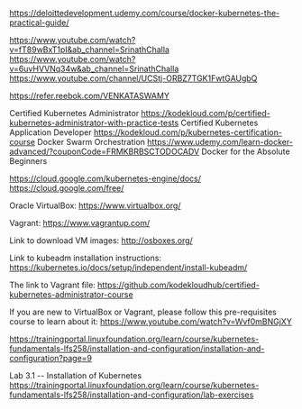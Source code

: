 https://deloittedevelopment.udemy.com/course/docker-kubernetes-the-practical-guide/

https://www.youtube.com/watch?v=fT89wBxT1pI&ab_channel=SrinathChalla
https://www.youtube.com/watch?v=6uvHVVNq34w&ab_channel=SrinathChalla
https://www.youtube.com/channel/UCStj-ORBZ7TGK1FwtGAUgbQ

https://refer.reebok.com/VENKATASWAMY


Certified Kubernetes Administrator
https://kodekloud.com/p/certified-kubernetes-administrator-with-practice-tests
Certified Kubernetes Application Developer
https://kodekloud.com/p/kubernetes-certification-course
Docker Swarm Orchestration
https://www.udemy.com/learn-docker-advanced/?couponCode=FRMKBRBSCTODOCADV
Docker for the Absolute Beginners

https://cloud.google.com/kubernetes-engine/docs/
https://cloud.google.com/free/

Oracle VirtualBox:  https://www.virtualbox.org/

Vagrant: https://www.vagrantup.com/

Link to download VM images: http://osboxes.org/

Link to kubeadm installation instructions: https://kubernetes.io/docs/setup/independent/install-kubeadm/


The link to Vagrant file:
https://github.com/kodekloudhub/certified-kubernetes-administrator-course

If you are new to VirtualBox or Vagrant, please follow this pre-requisites course to learn about it: https://www.youtube.com/watch?v=Wvf0mBNGjXY

https://trainingportal.linuxfoundation.org/learn/course/kubernetes-fundamentals-lfs258/installation-and-configuration/installation-and-configuration?page=9

Lab 3.1 -- Installation of Kubernetes
https://trainingportal.linuxfoundation.org/learn/course/kubernetes-fundamentals-lfs258/installation-and-configuration/lab-exercises
